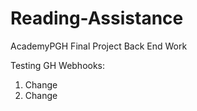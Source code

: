 # Reading-Assistance #

AcademyPGH Final Project Back End Work

Testing GH Webhooks:

1. Change
2. Change
